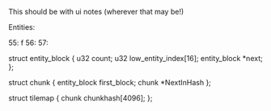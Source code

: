 This should be with ui notes (wherever that may be!)



Entities:

55: 
    f
56: 
57: 



struct entity_block
{
    u32 count;
    u32 low_entity_index[16];
    entity_block *next;
};

struct chunk
{
    entity_block first_block;
    chunk *NextInHash
};

struct tilemap
{
    chunk chunkhash[4096];
};